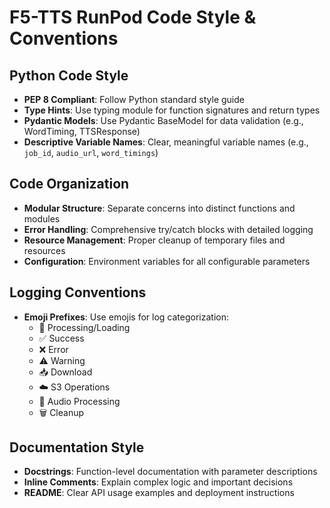 # F5-TTS RunPod Code Style & Conventions

## Python Code Style
- **PEP 8 Compliant**: Follow Python standard style guide
- **Type Hints**: Use typing module for function signatures and return types
- **Pydantic Models**: Use Pydantic BaseModel for data validation (e.g., WordTiming, TTSResponse)
- **Descriptive Variable Names**: Clear, meaningful variable names (e.g., `job_id`, `audio_url`, `word_timings`)

## Code Organization
- **Modular Structure**: Separate concerns into distinct functions and modules
- **Error Handling**: Comprehensive try/catch blocks with detailed logging
- **Resource Management**: Proper cleanup of temporary files and resources
- **Configuration**: Environment variables for all configurable parameters

## Logging Conventions
- **Emoji Prefixes**: Use emojis for log categorization:
  - 🔄 Processing/Loading
  - ✅ Success
  - ❌ Error
  - ⚠️ Warning
  - 📥 Download
  - ☁️ S3 Operations
  - 🎵 Audio Processing
  - 🗑️ Cleanup

## Documentation Style
- **Docstrings**: Function-level documentation with parameter descriptions
- **Inline Comments**: Explain complex logic and important decisions
- **README**: Clear API usage examples and deployment instructions